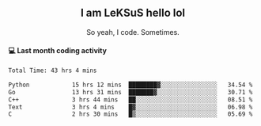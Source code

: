 <h2 align="center">I am LeKSuS hello lol</h2>
<p align="center">So yeah, I code. Sometimes.</p>

#### :computer: Last month coding activity
<!--START_SECTION:waka-->

```txt
Total Time: 43 hrs 4 mins

Python            15 hrs 12 mins  ████████▓░░░░░░░░░░░░░░░░   34.54 %
Go                13 hrs 31 mins  ███████▓░░░░░░░░░░░░░░░░░   30.71 %
C++               3 hrs 44 mins   ██░░░░░░░░░░░░░░░░░░░░░░░   08.51 %
Text              3 hrs 4 mins    █▓░░░░░░░░░░░░░░░░░░░░░░░   06.98 %
C                 2 hrs 30 mins   █▒░░░░░░░░░░░░░░░░░░░░░░░   05.69 %
```

<!--END_SECTION:waka-->
